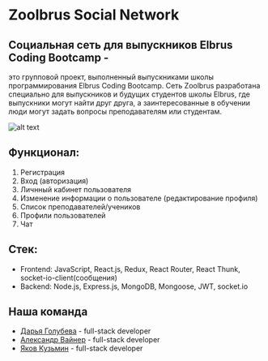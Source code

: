 # Zoolbrus Social Network 

## Социальная сеть для выпускников Elbrus Coding Bootcamp - 

это групповой проект, выполненный выпускниками школы программирования Elbrus Coding Bootcamp. Сеть Zoolbrus разработана специально для выпускников и будущих студентов школы Elbrus, где выпускники могут найти друг друга, а заинтересованные в обучении люди могут задать вопросы преподавателям или студентам. 

![alt text](https://pp.userapi.com/c846217/v846217724/1519f1/DnVF32qMzTA.jpg)

## Функционал:
1. Регистрация
1. Вход (авторизация)
1. Личнный кабинет пользователя
1. Изменение информации о пользователе (редактирование профиля)
1. Список преподавателей/учеников
1. Профили пользователей
1. Чат

## Стек:

* Frontend: JavaScript, React.js, Redux, React Router, React Thunk, socket-io-client(cообщения)
* Backend: Node.js, Express.js, MongoDB, Mongoose, JWT, socket.io

## Наша команда

* [Дарья Голубева](https://github.com/daryagolubewa) - full-stack developer
* [Александр Вайнер](https://github.com/AlexVainer) -  full-stack developer
* [Яков Кузьмин](https://github.com/yack-off) - full-stack developer
